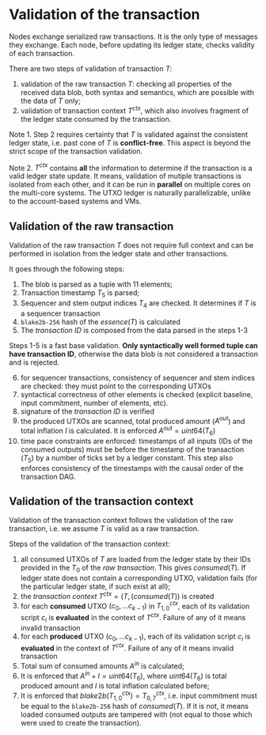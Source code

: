 # Validation of the transaction
Nodes exchange serialized raw transactions. It is the only type of messages they exchange. Each node, before updating its ledger state, checks validity of each transaction.

There are two steps of validation of transaction $T$:
1. validation of the raw transaction $T$: checking all properties of the received data blob, both syntax and semantics, which are possible with the data of $T$ only;
2. validation of transaction context $T^{ctx}$, which also involves fragment of the ledger state consumed by the transaction.

Note 1. Step 2 requires certainty that $T$ is validated against the consistent ledger state, i.e. past cone of $T$ is **conflict-free**. This aspect is beyond the strict scope of the transaction validation.

Note 2. $T^{ctx}$ contains **all** the information to determine if the transaction is a valid ledger state update. It means, validation of mutiple transactions is isolated from each other, and it can be run in **parallel** on multiple cores on the multi-core systems. The UTXO ledger is naturally parallelizable, unlike to the account-based systems and VMs.

## Validation of the raw transaction
Validation of the raw transaction $T$ does not require full context and can be performed in isolation from the ledger state and other transactions.

It goes through the following steps:
1. The blob is parsed as a tuple with 11 elements;
2. Transaction timestamp $T_5$ is parsed;
3. Sequencer and stem output indices $T_4$ are checked. It determines if $T$ is a sequencer transaction
4. `blake2b-256` hash of the $essence(T)$ is calculated
5. The *transaction ID* is composed from the data parsed in the steps 1-3

Steps 1-5 is a fast base validation. **Only syntactically well formed tuple can have transaction ID**, otherwise the data blob is not considered a transaction and is rejected.

6. for sequencer transactions, consistency of sequencer and stem indices are checked: they must point to the corresponding UTXOs
7. syntactical correctness of other elements is checked (explicit baseline, input commitment, number of elements, etc).
8. signature of the *transaction ID* is verified
9. the produced UTXOs are scanned, total produced amount ($A^{out}$) and total inflation $I$ is calculated. It is enforced $A^{out}=uint64(T_6)$
10. time pace constraints are enforced: timestamps of all inputs (IDs of the consumed outputs) must be before the timestamp of the transaction ($T_5$) by a number of ticks set by a ledger constant. This step also enforces consistency of the timestamps with the causal order of the transaction DAG.

## Validation of the transaction context

Validation of the transaction context follows the validation of the raw transaction, i.e. we assume $T$ is valid as a raw transaction.

Steps of the validation of the transaction context:

1. all consumed UTXOs of $T$ are loaded from the ledger state by their IDs provided in the $T_0$ of the *raw transaction*. This gives $consumed(T)$. If ledger state does not contain a corresponding UTXO, validation fails (for the particular ledger state, if such exist at all);
3. the *transaction context* $T^{ctx}=(T, (consumed(T))$ is created
4. for each **consumed** UTXO $(c_0, \dots c_{k-1})$  in $T^{ctx}_{1,0}$, each of its validation script $c_i$ is **evaluated** in the context of $T^{ctx}$. Failure of any of it means invalid transaction
5. for each **produced** UTXO $(c_0, \dots c_{k-1})$, each of its validation script $c_i$ is **evaluated** in the context of $T^{ctx}$. Failure of any of it means invalid transaction
6. Total sum of consumed amounts $A^{in}$ is calculated;
7. It is enforced that $A^{in}+I=uint64(T_6)$, where $uint64(T_6)$ is total produced amount and $I$ is total inflation calculated before;
8. It is enforced that $blake2b(T^{ctx}_{1,0})=T^{ctx}_{0,7}$, i.e. input commitment must be equal to the `blake2b-256` hash of $consumed(T)$. If it is not, it means loaded consumed outputs are tampered with (not equal to those which were used to create the transaction).

